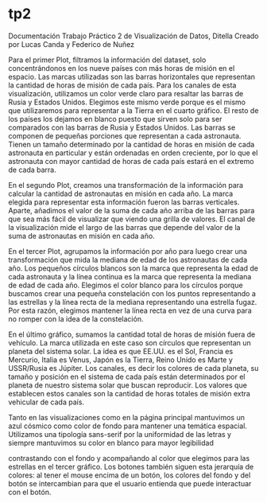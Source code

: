 # tp2
Documentación Trabajo Práctico 2 de Visualización de Datos, Ditella
Creado por Lucas Canda y Federico de Nuñez

Para el primer Plot, filtramos la información del dataset, solo concentrándonos en los nueve
países con más horas de misión en el espacio. Las marcas utilizadas son las barras horizontales
que representan la cantidad de horas de misión de cada país.
Para los canales de esta visualización, utilizamos un color verde claro para resaltar las barras
de Rusia y Estados Unidos. Elegimos este mismo verde porque es el mismo que utilizaremos
para representar a la Tierra en el cuarto gráfico.
El resto de los países los dejamos en blanco puesto que sirven solo para ser comparados con
las barras de Rusia y Estados Unidos. Las barras se componen de pequeñas porciones que
representan a cada astronauta. Tienen un tamaño determinado por la cantidad de horas en
misión de cada astronauta en particular y están ordenadas en orden creciente, por lo que el
astronauta con mayor cantidad de horas de cada país estará en el extremo de cada barra.

En el segundo Plot, creamos una transformación de la información para calcular la cantidad de
astronautas en misión en cada año. La marca elegida para representar esta información fueron
las barras verticales. Aparte, añadimos el valor de la suma de cada año arriba de las barras
para que sea más fácil de visualizar que viendo una grilla de valores.
El canal de la visualización mide el largo de las barras que depende del valor de la suma de
astronautas en misión en cada año.

En el tercer Plot, agrupamos la información por año para luego crear una transformación que
mida la mediana de edad de los astronautas de cada año. Los pequeños círculos blancos son la
marca que representa la edad de cada astronauta y la línea continua es la marca que
representa la mediana de edad de cada año.
Elegimos el color blanco para los círculos porque buscamos crear una pequeña constelación
con los puntos representando a las estrellas y la línea recta de la mediana representando una
estrella fugaz. Por esta razón, elegimos mantener la línea recta en vez de una curva para no
romper con la idea de la constelación.

En el último gráfico, sumamos la cantidad total de horas de misión fuera de vehículo.
La marca utilizada en este caso son círculos que representan un planeta del sistema solar. La
idea es que EE.UU. es el Sol, Francia es Mercurio, Italia es Venus, Japón es la Tierra, Reino
Unido es Marte y USSR/Rusia es Júpiter.
Los canales, es decir los colores de cada planeta, su tamaño y posición en el sistema de cada
país están determinados por el planeta de nuestro sistema solar que buscan reproducir. Los
valores que establecen estos canales son la cantidad de horas totales de misión extra vehicular
de cada país.

Tanto en las visualizaciones como en la página principal mantuvimos un azul cósmico como
color de fondo para mantener una temática espacial. Utilizamos una tipología sans-serif por la
uniformidad de las letras y siempre mantuvimos su color en blanco para mayor legibilidad

contrastando con el fondo y acompañando al color que elegimos para las estrellas en
el tercer gráfico.
Los botones también siguen esta jerarquía de colores: al tener el mouse encima de un botón,
los colores del fondo y del botón se intercambian para que el usuario entienda que puede
interactuar con el botón.

